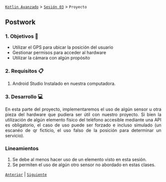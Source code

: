 [`Kotlin Avanzado`](../../Readme.md) > [`Sesión 03`](../Readme.md) > `Proyecto`

## Postwork

<div style="text-align: justify;">


### 1. Objetivos :dart:

- Utilizar el GPS para ubicar la posición del usuario
- Gestionar permisos para acceder al hardware
- Utilizar la cámara con algún propósito

### 2. Requisitos :clipboard:

1. Android Studio Instalado en nuestra computadora.


### 3. Desarrollo :computer:

En esta parte del proyecto, implementaremos el uso de algún sensor u otra pieza del hardware que pudiera ser útil con nuestro proyecto. Si bien la utilización de algún elemento físico del teléfono accesible mediante una API es obligatorio, el caso de uso puede ser forzado e incluso simulado (un escanéo de qr ficticio, el uso falso de la posición para determinar un servicio).

### Lineamientos

1. Se debe al menos hacer uso de un elemento visto en esta sesión.
2. Se permiten el uso de algún otro sensor no abordado en estas clases.

[`Anterior`](../Reto-03) | [`Siguiente`](../Postwork/Readme.md)

</div>

